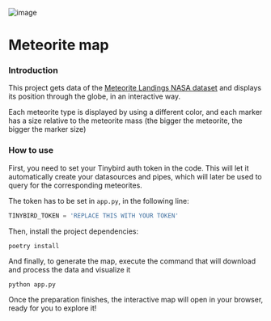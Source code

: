 ![image](https://user-images.githubusercontent.com/2151412/199124070-e5619c84-4cd0-445a-a198-6ee1078595f6.png)
# Meteorite map
### Introduction
This project gets data of the [Meteorite Landings NASA dataset](https://data.nasa.gov/Space-Science/Meteorite-Landings/gh4g-9sfh) and displays its position through the globe, in an interactive way.

Each meteorite type is displayed by using a different color, and each marker has a size relative to the meteorite mass (the bigger the meteorite, the bigger the marker size)

### How to use
First, you need to set your Tinybird auth token in the code. This will let it automatically create your datasources and pipes, which will later be used to query for the corresponding meteorites.

The token has to be set in `app.py`, in the following line:

```python
TINYBIRD_TOKEN = 'REPLACE THIS WITH YOUR TOKEN'
```

Then, install the project dependencies:

```
poetry install
```

And finally, to generate the map, execute the command that will download and process the data and visualize it

```
python app.py
```

Once the preparation finishes, the interactive map will open in your browser, ready for you to explore it!
